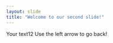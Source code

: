```yaml
---
layout: slide
title: "Welcome to our second slide!"
---
```

Your text12
Use the left arrow to go back!
